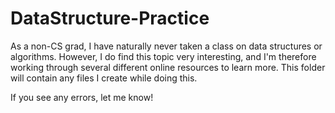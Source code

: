 # DataStructure-Practice

As a non-CS grad, I have naturally never taken a class on data structures or algorithms. However, I do find this topic very interesting, and I'm therefore working through several different online resources to learn more. This folder will contain any files I create while doing this. 

If you see any errors, let me know! 
